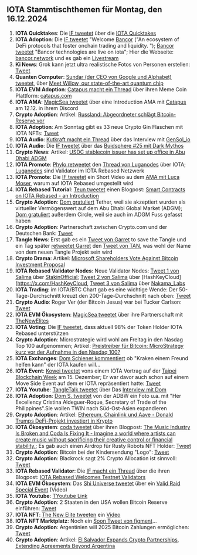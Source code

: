 ## IOTA Stammtischthemen für Montag, den 16.12.2024

1. **IOTA Quicktakes**: Die [IF tweetet](https://x.com/iota/status/1866077400372539600) über die [IOTA Quicktakes](https://x.com/iota/status/1866077400372539600)
2. **IOTA Adoption**: Die [IF tweetet](https://x.com/iota/status/1866396462562591123) "Welcome [Bancor](https://x.com/Bancor) ("An ecosystem of DeFi protocols that foster onchain trading and liquidity. "); [Bancor tweetet](https://x.com/Bancor/status/1866535992506601511) "Bancor technologies are live on iota"; Hier die Webseite: [bancor.network](https://bancor.network/) und es gab ein [Livestream](https://x.com/i/broadcasts/1ynJODwDvXQxR)
3. **Ki News**: Grok kann jetzt ultra realistische Fotos von Personen erstellen: [Tweet](https://x.com/stillgray/status/1866174199964061847)
4. **Quanten Computer**: [Sundar (der CEO von Google und Alphabet) tweetet](https://x.com/sundarpichai/status/1866167429367468422), über [Meet Willow, our state-of-the-art quantum chip](https://blog.google/technology/research/google-willow-quantum-chip/)
5. **IOTA EVM Adoption**: [Catapus macht ein Thread](https://x.com/CatapusOfficial/status/1866146063217811886) über ihren Meme Coin Plattform: [catapus.com](https://www.catapus.com/)
6. **IOTA AMA**: [MagicSea tweetet](https://x.com/MagicSeaDEX/status/1866135718453473304) über eine Introduction AMA mit [Catapus](https://x.com/CatapusOfficial) am 12.12. in ihrem Discord
7. **Crypto Adoption**: Artikel: [Russland: Abgeordneter schlägt Bitcoin-Reserve vor](https://www.blocktrainer.de/blog/russland-abgeordneter-schlaegt-bitcoin-reserve-vor)
8. **IOTA Adoption**: Am Sonntag gibt es 33 neue Crypto Gin Flaschen mit IOTA NFTs: [Tweet](https://x.com/Crypto_Gin21/status/1866232808529678774)
9. **IOTA Audio**: [Kutkraft macht ein Thread](https://x.com/kutkraft/status/1866412238699151515) über das Interview mit [GenSol_io](https://x.com/GenSol_io)
10. **IOTA Audio**: Die [IF tweetet](https://x.com/iota/status/1866416646656610601) über das [Buidsphere #25 mit Dark Mythos](https://x.com/i/spaces/1OdKrXvozvvJX)
11. **Crypto News**: Artikel: [USDC stablecoin issuer has set up office in Abu Dhabi ADGM](https://laraontheblock.com/usdc-stablecoin-issuer-has-set-up-office-in-abu-dhabi-adgm/)
12. **IOTA Promote**: [Phylo retweetet](https://x.com/PhyloIota/status/1866459600343675002) den [Thread von Luganodes](https://x.com/luganodes/status/1866441811629420987) über IOTA; [Luganodes](https://x.com/luganodes) sind Validator im IOTA Rebased Netzwerk
13. **IOTA Promote**: Die [IF tweetet](https://x.com/iota/status/1866467982001479871) ein Short Video au dem [AMA mit Luca Moser](https://youtu.be/58X5-LspuoU), warum auf IOTA Rebased umgestellt wird
14. **IOTA Rebased Tutorial**: [Teun tweetet](https://x.com/teunvw5/status/1866464766736396318) einen Blogpost: [Smart Contracts on IOTA Rebased - an Introduction](https://teunvw14.github.io/posts/iota-rebased-sc/)
15. **Crypto Adoption**: [Dom gratuliert](https://x.com/DomSchiener/status/1866481459483332813) Tether, weil sie akzeptiert wurden als virtueller Vermögenswert auf dem Abu Dhabi Global Market (ADGM); [Dom gratuliert](https://x.com/DomSchiener/status/1866560834559762615) außerdem Circle, weil sie auch im ADGM Fuss gefasst haben
16. **Crypto Adoption**: Partnerschaft zwischen Crypto.com und der Deutschen Bank: [Tweet](https://x.com/cryptocom/status/1866380702809309228)
17. **Tangle News**: Erst gab es ein [Tweet von Garret](https://x.com/GarrettBullish/status/1859227384102461733) to save the Tangle und ein Tag später [retweetet Garret](https://x.com/GarrettBullish/status/1866781471031300336) den [Tweet von TAN](https://x.com/tan_technology/status/1866781040674795854), was wohl der Name von dem neuen Tangle Projekt sein wird
18. **Crypto Drama**: Artikel: [Microsoft Shareholders Vote Against Bitcoin Investment Proposal](https://watcher.guru/news/microsoft-shareholders-vote-against-bitcoin-investment-proposal#google_vignette)
19. **IOTA Rebased Validator Nodes**: Neue Validator Nodes: [Tweet 1 von Salima](https://x.com/Salimasbegum/status/1866531966436422022) über [StakinOfficial](https://x.com/StakinOfficial); [Tweet 2 von Salima](https://x.com/Salimasbegum/status/1866589983584424286) über [HashKeyCloud](https://x.com/HashKeyCloud, [Tweet 3 von Salima](https://x.com/Salimasbegum/status/18670928730924077989) über [Nakama_Labs](https://x.com/Nakama_Labs)
20. **IOTA Trading**: im IOTA/BTC Chart gab es eine wichtige Wende: Der 50-Tage-Durchschnitt kreuzt den 200-Tage-Durchschnitt nach oben: [Tweet](https://x.com/Colibali5270741/status/1866779037915345149)
21. **Crypto Audio**: Roger Ver (der Bitcoin Jesus) war bei Tucker Carlson: [Tweet](https://x.com/TuckerCarlson/status/1866543923939729870)
22. **IOTA EVM Ökosystem**: [MagicSea tweetet](https://x.com/MagicSeaDEX/status/1866828256659284297) über ihre Partnerschaft mit [TheNewElites](https://x.com/TheNewElites_)
23. **IOTA Voting**: Die [IF tweetet](https://x.com/iota/status/1866845397986996401), dass aktuell 98% der Token Holder IOTA Rebased unterstützen
24. **Crypto Adoption**: Microstrategie wird wohl am Freitag in den Nasdag Top 100 aufgenommen; Artikel: [Preistreiber für Bitcoin: MicroStrategy kurz vor der Aufnahme in den Nasdaq 100?](https://www.blocktrainer.de/blog/microstrategy-kurz-vor-der-aufnahme-in-den-nasdaq-100)
25. **IOTA Exchanges**: [Dom Schiener kommentiert](https://x.com/DomSchiener/status/1866548000098791855) ob "Kraken einem Freund helfen kann" der IOTA kaufen will...
26. **IOTA Event**: [Kowei tweetet](https://x.com/kowei1995/status/1867118366630219916) vons einem IOTA Vortrag auf der [Taipei Blockchain Week](https://lu.ma/BlockMeetTBW) am 15. Dezember; Er war davor auch schon auf einem Move Side Event auf dem er IOTA repräsentiert hatte: [Tweet](https://x.com/kowei1995/status/1866849940011692287)
27. **IOTA Youtube**: [TangleTalk tweetet](https://x.com/tangle_talk/status/1867139422887797226) über Das [Interview mit Dom](https://www.youtube.com/watch?v=z8rIc-p-5VY)
28. **IOTA Adoption**: [Dom S. tweetet](https://x.com/DomSchiener/status/1867158127852036512) von der ADBW ein Foto u.a. mit "Her Excellency Cristina Aldeguer-Roque, Secretary of Trade of the Philippines".Sie wollen TWIN nach Süd-Ost-Asien expandieren
29. **Crypto Adoption**: Artikel: [Ethereum, Chainlink und Aave - Donald Trumps DeFi-Projekt investiert in Krypto](https://www.btc-echo.de/schlagzeilen/donald-trump-defi-projekt-investiert-in-diese-3-kryptowaehrungen-197516/?utm_content=bufferaa0fc&utm_medium=social&utm_source=x.com&utm_campaign=buffer)
30. **IOTA Ökosystem**: [coda tweetet](https://x.com/coda_digital/status/1867178587637653568) über ihren Blogpost: [The Music Industry Is Broken and Coda Is Fixing It - Imagine a world where artists can create music without sacrificing their creative control or financial stability.](https://www.coda.to/blog/the-music-industry-is-broken-and-coda-is-fixing-it); Es gab auch einen Airdrop für Rusty Robots NFT Holder: [Tweet](https://x.com/coda_digital/status/1867141981732065652)
31. **Crypto Adoption**: Bitcoin bei der Kindersendung "Logo": [Tweet](https://x.com/blocktrainer/status/1867117815981023347)
32. **Crypto Adoption**: Blackrock sagt 2% Crypto Allocation ist sinnvoll: [Tweet](https://x.com/BitcoinMagazine/status/1867203387713876251)
33. **IOTA Rebased Validator**: Die [IF macht ein Thread](https://x.com/iota/status/1867207788344021299) über die ihren Blogpost: [IOTA Rebased Welcomes Testnet Validators](https://blog.iota.org/iota-rebased-validators/)
34. **IOTA EVM Ökosystem**: Das [Shi Universe tweetet](https://x.com/Shiuniverse/status/1867516511037878548) über ein [Valid Raid Special Event](https://youtu.be/Zm3HzCm0Aoc?si=wsl6qaA1JDU3d_yG) (Video)
35. **IOTA Youtube**: [TYoutube Link](https://youtu.be/Zm3HzCm0Aoc?si=wsl6qaA1JDU3d_yG)
36. **Crypto Adoption**: 2 Staaten in den USA wollen Bitcoin Reserve einführen: [Tweet](https://x.com/BitcoinMagazine/status/1867308091416678825)
37. **IOTA NFT**: [The New Elite tweeten](https://x.com/TheNewElites_/status/1867508664862748751) ein [Video](https://youtu.be/2t2BK7JYtz0)
38. **IOTA NFT Marktplatz**: Noch ein [Soon Tweet von figment](https://x.com/figment_nfts/status/1867215479636385894)...
39. **Crypto Adoption**: Argentinien will 2025 Bitcoin Zahlungen ermöglichen: [Tweet](https://x.com/CryptoAvon2626/status/1867515068037865708)
40. **Crypto Adoption**: Artikel: [El Salvador Expands Crypto Partnerships, Extending Agreements Beyond Argentina](https://bitcoinworld.news/article/675aca0c681c381e0f07ad65)
